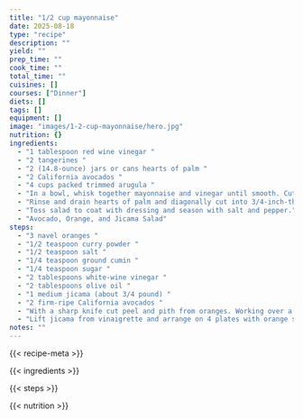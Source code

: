```yaml
---
title: "1/2 cup mayonnaise"
date: 2025-08-18
type: "recipe"
description: ""
yield: ""
prep_time: ""
cook_time: ""
total_time: ""
cuisines: []
courses: ["Dinner"]
diets: []
tags: []
equipment: []
image: "images/1-2-cup-mayonnaise/hero.jpg"
nutrition: {}
ingredients:
  - "1 tablespoon red wine vinegar "
  - "2 tangerines "
  - "2 (14.8-ounce) jars or cans hearts of palm "
  - "2 California avocados "
  - "4 cups packed trimmed arugula "
  - "In a bowl, whisk together mayonnaise and vinegar until smooth. Cut peel and pith from tangerine and, holding fruit over a small bowl (to catch juice) cut sections free from membranes, discarding seeds. "
  - "Rinse and drain hearts of palm and diagonally cut into 3/4-inch-thick slices. Pit and peel avocado and cut into 10-inch pieces. Tear arugula into bite-size pieces and add to dressing with tangerine and juice, hearts of palm, and avocado. "
  - "Toss salad to coat with dressing and season with salt and pepper."
  - "Avocado, Orange, and Jicama Salad"
steps:
  - "3 navel oranges "
  - "1/2 teaspoon curry powder "
  - "1/2 teaspoon salt "
  - "1/4 teaspoon ground cumin "
  - "1/4 teaspoon sugar "
  - "2 tablespoons white-wine vinegar "
  - "2 tablespoons olive oil "
  - "1 medium jicama (about 3/4 pound) "
  - "2 firm-ripe California avocados "
  - "With a sharp knife cut peel and pith from oranges. Working over a bowl, cut sections free from membranes and squeeze enough juice from membranes to measure 1/4 cup. In a bowl whisk together orange juice, curry powder, salt, cumin, sugar, and vinegar. Add oil in a stream, whisking until emulsified. Peel jicama and halve lengthwise. Thinly slice jicama crosswise and add to vinaigrette, tossing to combine. Halve, pit, and peel avocados and thinly slice crosswise. "
  - "Lift jicama from vinaigrette and arrange on 4 plates with orange sections and avocado. Pour remaining vinaigrette over and around salads."
notes: ""
---
```

{{< recipe-meta >}}

{{< ingredients >}}

{{< steps >}}

{{< nutrition >}}
